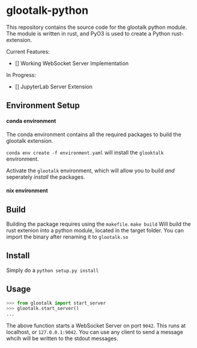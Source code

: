 # glootalk-python 

This repository contains the source code for the glootalk python module. The module is written in rust, and PyO3 is used
to create a Python rust-extension.

Current Features:

- [] Working WebSocket Server Implementation

In Progress:

- [] JupyterLab Server Extension

## Environment Setup

#### conda environment

The conda environment contains all the required packages to build the glootalk extension. 

`conda env create -f environment.yaml` will install the `glooktalk` environment.

Activate the `glootalk` environment, which will allow you to build _and_ seperately _install_ the packages.

#### nix environment

## Build

Building the package requires using the `makefile`. `make build` Will build the rust extenion into a python module, located in the target folder. You can import the binary after renaming it to `glootalk.so`


## Install

Simply do a `python setup.py install`

## Usage

```python
>>> from glootalk import start_server
>>> glootalk.start_server()
...
```

The above function starts a WebSocket Server on port `9042`. This runs at localhost, or `127.0.0.1:9042`. You can use any client to send a message whcih will be written to the stdout messages. 

